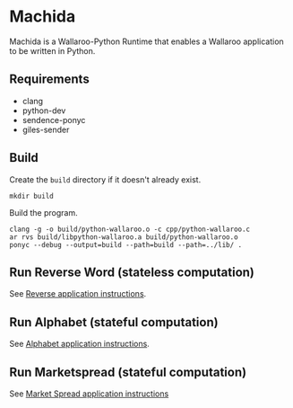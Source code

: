 # Machida

Machida is a Wallaroo-Python Runtime that enables a Wallaroo application to be written in Python.

## Requirements
- clang
- python-dev
- sendence-ponyc
- giles-sender

## Build

Create the `build` directory if it doesn't already exist.

```
mkdir build
```

Build the program.

```
clang -g -o build/python-wallaroo.o -c cpp/python-wallaroo.c
ar rvs build/libpython-wallaroo.a build/python-wallaroo.o
ponyc --debug --output=build --path=build --path=../lib/ .
```

## Run Reverse Word (stateless computation)

See [Reverse application instructions](/book/examples/python/reverse/README.md).

## Run Alphabet (stateful computation)

See [Alphabet application instructions](/book/examples/python/alphabet/README.md).

## Run Marketspread (stateful computation)

See [Market Spread application instructions](/book/examples/python/market_spread/README.md)
